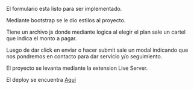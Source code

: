 El formulario esta listo para ser implementado.

Mediante bootstrap se le dio estilos al proyecto. 

Tiene un archivo js donde mediante logica al elegir el plan sale un cartel que indica el monto a pagar.

Luego de dar click en enviar o hacer submit sale un modal indicando que nos pondremos en contacto para dar servicio y/o seguimiento.

El proyecto se levanta mediante la extension Live Server. 

El deploy se encuentra [Aquí](https://65616f15593b11635f9a5073--moonlit-otter-9a74b6.netlify.app/)
